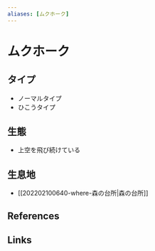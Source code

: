 ```yaml
---
aliases: [ムクホーク]
---
```

# ムクホーク

## タイプ

- ノーマルタイプ
- ひこうタイプ

## 生態

- 上空を飛び続けている

## 生息地

- [[202202100640-where-森の台所|森の台所]]

## References



## Links


